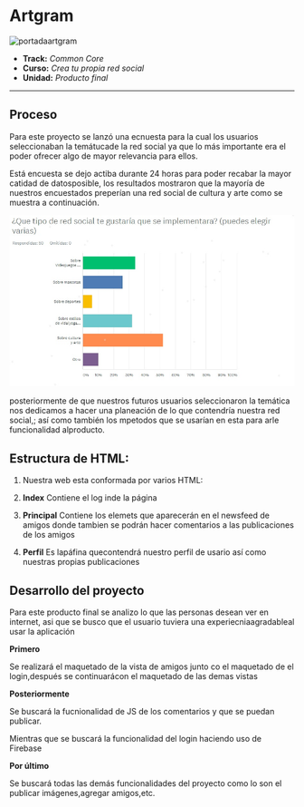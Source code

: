# Artgram

![portadaartgram](https://user-images.githubusercontent.com/32855378/38586921-4937cf30-3ce5-11e8-8122-64876541e965.png)

* **Track:** _Common Core_
* **Curso:** _Crea tu propia red social_
* **Unidad:** _Producto final_

***

## Proceso

Para este proyecto se lanzó una ecnuesta para la cual los usuarios seleccionaban la temátucade la red social ya que lo más importante era el poder ofrecer algo de mayor relevancia para ellos.

Está encuesta se dejo actiba durante 24 horas para poder recabar la mayor catidad de datosposible, los resultados mostraron que la mayoría de nuestros encuestados preperían una red social de cultura y arte como se muestra a continuación.

![encuesta](assets/images/grafica1.jpg)

posteriormente de que nuestros futuros usuarios seleccionaron la temática nos dedicamos a hacer una planeación de lo que contendría nuestra red social,; así como también los mpetodos que se usarían en esta para arle funcionalidad alproducto.


## Estructura de HTML:

1. Nuestra web esta conformada por varios HTML:

  1. **Index** Contiene el log inde la página

  2. **Principal** Contiene los elemets que aparecerán en el newsfeed de amigos donde tambien se podrán hacer comentarios a las publicaciones de los amigos

  3. **Perfil** Es lapáfina quecontendrá nuestro perfil de usario así como nuestras propias publicaciones



## Desarrollo del proyecto

Para este producto final se analizo lo que las personas desean ver en internet, asi que se busco que el usuario tuviera una experiecniaagradableal usar la aplicación

**Primero**

Se realizará el maquetado de la vista de amigos junto co  el maquetado de el login,después se continuarácon el maquetado de las demas vistas



**Posteriormente**

Se buscará la fucnionalidad de JS de los comentarios y que se puedan publicar.

Mientras que se buscará la funcionalidad del login haciendo uso de Firebase

**Por último**

Se buscará todas las demás funcionalidades del proyecto como lo son el publicar imágenes,agregar amigos,etc.


